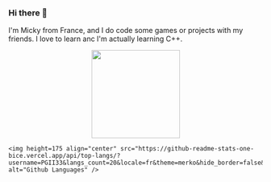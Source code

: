### Hi there 👋

I'm Micky from France, and I do code some games or projects with my friends. I love to learn anc I'm actually learning C++.

<p align="center">
  <a href="https://untypequicode.github.io" target="_blank">
    <img height=175 align="center" src="https://github-readme-stats.vercel.app/api?username=PGII33&include_all_commits=true&locale=fr&show_icons=true&theme=merko&count_private=true%22%20alt=%22Github%20Stats" />
  </a>

    <img height=175 align="center" src="https://github-readme-stats-one-bice.vercel.app/api/top-langs/?username=PGII33&langs_count=20&locale=fr&theme=merko&hide_border=false&langs_count=10&show_icons=true&layout=compact&count_private=true&role=OWNER,ORGANIZATION_MEMBER,COLLABORATOR" alt="Github Languages" />
  </a>

</p>
